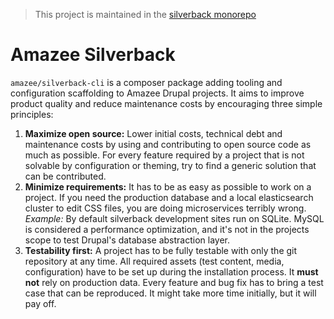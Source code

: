 > This project is maintained in the [silverback monorepo](https://github.com/AmazeeLabs/silverback-mono)
# Amazee Silverback

`amazee/silverback-cli` is a composer package adding tooling and configuration scaffolding to Amazee Drupal projects. It aims to improve product quality and reduce maintenance costs by encouraging three simple principles:

1. **Maximize open source:** Lower initial costs, technical debt and maintenance costs by using and contributing to open source code as much as possible. For every feature required by a project that is not solvable by configuration or theming, try to find a generic solution that can be contributed.
2. **Minimize requirements:** It has to be as easy as possible to work on a project. If you need the production database and a local elasticsearch cluster to edit CSS files, you are doing microservices terribly wrong. _Example:_ By default silverback development sites run on SQLite. MySQL is considered a performance optimization, and it's not in the projects scope to test Drupal's database abstraction layer.
3. **Testability first:** A project has to be fully testable with only the git repository at any time. All required assets (test content, media, configuration) have to be set up during the installation process. It **must not** rely on production data. Every feature and bug fix has to bring a test case that can be reproduced. It might take more time initially, but it will pay off.
